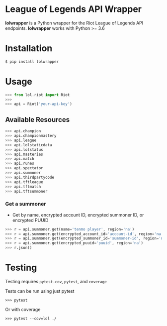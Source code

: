 # League of Legends API Wrapper

**lolwrapper** is a Python wrapper for the Riot League of Legends API endpoints.
**lolwrapper** works with Python >= 3.6

# Installation

```bash
$ pip install lolwrapper
```

# Usage

```python
>>> from lol.riot import Riot
>>> 
>>> api = Riot('your-api-key')
```

## Available Resources

```python
>>> api.champion
>>> api.championmastery
>>> api.league
>>> api.lolstaticdata
>>> api.lolstatus
>>> api.masteries
>>> api.match
>>> api.runes
>>> api.spectator
>>> api.summoner
>>> api.thirdpartycode
>>> api.tftleague
>>> api.tftmatch
>>> api.tftsummoner
```

### Get a summoner

* Get by name, encrypted account ID, encrypted summoner ID, or encrypted PUUID
```python
>>> r = api.summoner.get(name='tenmo player', region='na')
>>> r = api.summoner.get(encrypted_account_id='account-id', region='na')
>>> r = api.summoner.get(encrypted_summoner_id='summoner-id', region='na')
>>> r = api.summoner.get(encrypted_puuid='puuid', region='na')
>>> r.json()
```

# Testing

Testing requires `pytest-cov`, `pytest`, and `coverage`

Tests can be run using just pytest
```
>>> pytest
```

Or with coverage
```
>>> pytest --cov=lol ./
```
